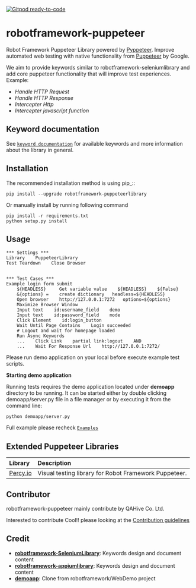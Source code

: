[![Gitpod ready-to-code](https://img.shields.io/badge/Gitpod-ready--to--code-blue?logo=gitpod)](https://gitpod.io/#https://github.com/qahive/robotframework-puppeteer)

# robotframework-puppeteer
Robot Framework Puppeteer Library powered by [Pyppeteer](https://github.com/pyppeteer/pyppeteer). 
Improve automated web testing with native functionality from [Puppeteer](https://github.com/puppeteer/puppeteer) by Google.

We aim to provide keywords similar to robotframework-seleniumlibrary and add core puppeteer functionality that will improve test experiences.
Example: 
- _Handle HTTP Request_
- _Handle HTTP Response_ 
- _Intercepter Http_
- _Intercepter javascript function_


Keyword documentation
---------------------
See [`keyword documentation`](https://qahive.github.io/robotframework-puppeteer/PuppeteerLibrary.html) for available keywords and more information about the library in general.



Installation
------------
The recommended installation method is using pip_::

    pip install --upgrade robotframework-puppeteerlibrary
    
Or manually install by running following command
    
    pip install -r requirements.txt
    python setup.py install


Usage
------------

    *** Settings ***
    Library    PuppeteerLibrary
    Test Teardown    Close Browser
    
    
    *** Test Cases ***
    Example login form submit
        ${HEADLESS}     Get variable value    ${HEADLESS}    ${False}
        &{options} =    create dictionary   headless=${HEADLESS}
        Open browser    http://127.0.0.1:7272   options=${options}
        Maximize Browser Window
        Input text    id:username_field    demo
        Input text    id:password_field    mode
        Click Element    id:login_button
        Wait Until Page Contains    Login succeeded
        # Logout and wait for homepage loaded
        Run Async Keywords
        ...    Click Link    partial link:logout    AND
        ...    Wait For Response Url    http://127.0.0.1:7272/
        
Please run demo application on your local before execute example test scripts.
        
**Starting demo application**

Running tests requires the demo application located under **demoapp** directory to be running. 
It can be started either by double clicking demoapp/server.py file in a file manager or by executing it from the command line:
    
    python demoapp/server.py

Full example please recheck [`Examples`](https://github.com/qahive/robotframework-puppeteer/tree/master/Examples)

Extended Puppeteer Libraries
------------

| Library        | Description |
| :---           | :---        |
| [Percy.io](https://github.com/qahive/robotframework-puppeteer-percy)  | Visual testing library for Robot Framework Puppeteer. |

Contributor
------------
robotframework-puppeteer mainly contribute by QAHive Co. Ltd.

Interested to contribute Cool!! please looking at the [Contribution guidelines](https://github.com/qahive/robotframework-puppeteer/blob/master/contributing.md)

Credit
------
  - [**robotframework-SeleniumLibrary**](https://github.com/robotframework/SeleniumLibrary): Keywords design and document content
  - [**robotframework-appiumlibrary**](https://github.com/serhatbolsu/robotframework-appiumlibrary): Keywords design and document content
  - [**demoapp**](https://github.com/robotframework/WebDemo): Clone from robotframework/WebDemo project
